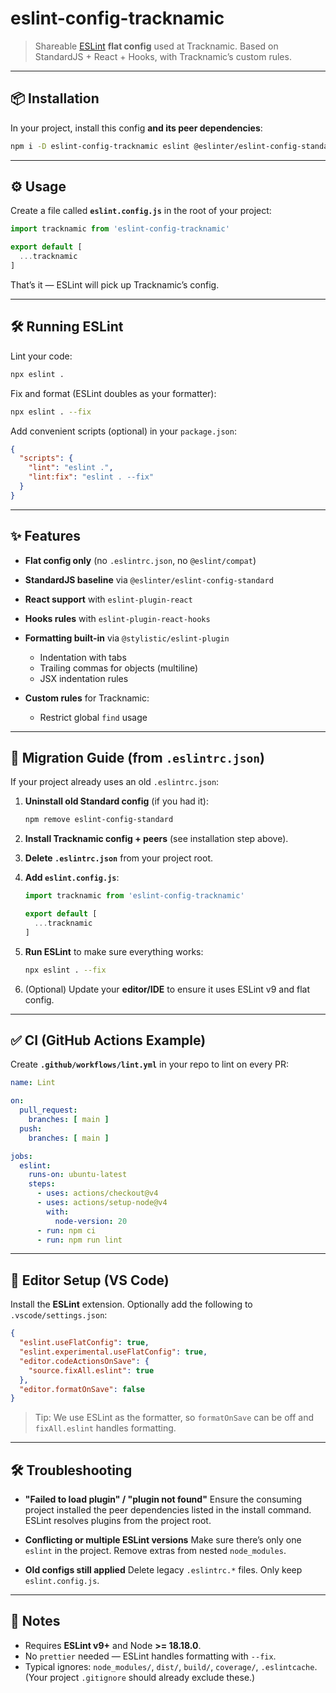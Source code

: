 # eslint-config-tracknamic

> Shareable [ESLint](https://eslint.org/) **flat config** used at Tracknamic.
> Based on StandardJS + React + Hooks, with Tracknamic’s custom rules.

---

## 📦 Installation

In your project, install this config **and its peer dependencies**:

```sh
npm i -D eslint-config-tracknamic eslint @eslinter/eslint-config-standard @stylistic/eslint-plugin eslint-plugin-react eslint-plugin-react-hooks
```

---

## ⚙️ Usage

Create a file called **`eslint.config.js`** in the root of your project:

```js
import tracknamic from 'eslint-config-tracknamic'

export default [
  ...tracknamic
]
```

That’s it — ESLint will pick up Tracknamic’s config.

---

## 🛠️ Running ESLint

Lint your code:

```sh
npx eslint .
```

Fix and format (ESLint doubles as your formatter):

```sh
npx eslint . --fix
```

Add convenient scripts (optional) in your `package.json`:

```json
{
  "scripts": {
    "lint": "eslint .",
    "lint:fix": "eslint . --fix"
  }
}
```

---

## ✨ Features

* **Flat config only** (no `.eslintrc.json`, no `@eslint/compat`)
* **StandardJS baseline** via `@eslinter/eslint-config-standard`
* **React support** with `eslint-plugin-react`
* **Hooks rules** with `eslint-plugin-react-hooks`
* **Formatting built-in** via `@stylistic/eslint-plugin`

  * Indentation with tabs
  * Trailing commas for objects (multiline)
  * JSX indentation rules
* **Custom rules** for Tracknamic:

  * Restrict global `find` usage

---

## 📝 Migration Guide (from `.eslintrc.json`)

If your project already uses an old `.eslintrc.json`:

1. **Uninstall old Standard config** (if you had it):

   ```sh
   npm remove eslint-config-standard
   ```
2. **Install Tracknamic config + peers** (see installation step above).
3. **Delete `.eslintrc.json`** from your project root.
4. **Add `eslint.config.js`**:

   ```js
   import tracknamic from 'eslint-config-tracknamic'

   export default [
     ...tracknamic
   ]
   ```
5. **Run ESLint** to make sure everything works:

   ```sh
   npx eslint . --fix
   ```
6. (Optional) Update your **editor/IDE** to ensure it uses ESLint v9 and flat config.

---

## ✅ CI (GitHub Actions Example)

Create **`.github/workflows/lint.yml`** in your repo to lint on every PR:

```yaml
name: Lint

on:
  pull_request:
    branches: [ main ]
  push:
    branches: [ main ]

jobs:
  eslint:
    runs-on: ubuntu-latest
    steps:
      - uses: actions/checkout@v4
      - uses: actions/setup-node@v4
        with:
          node-version: 20
      - run: npm ci
      - run: npm run lint
```

---

## 🧩 Editor Setup (VS Code)

Install the **ESLint** extension. Optionally add the following to `.vscode/settings.json`:

```json
{
  "eslint.useFlatConfig": true,
  "eslint.experimental.useFlatConfig": true,
  "editor.codeActionsOnSave": {
    "source.fixAll.eslint": true
  },
  "editor.formatOnSave": false
}
```

> Tip: We use ESLint as the formatter, so `formatOnSave` can be off and `fixAll.eslint` handles formatting.

---

## 🛠 Troubleshooting

* **"Failed to load plugin" / "plugin not found"**
  Ensure the consuming project installed the peer dependencies listed in the install command. ESLint resolves plugins from the project root.

* **Conflicting or multiple ESLint versions**
  Make sure there’s only one `eslint` in the project. Remove extras from nested `node_modules`.

* **Old configs still applied**
  Delete legacy `.eslintrc.*` files. Only keep `eslint.config.js`.

---

## 🔑 Notes

* Requires **ESLint v9+** and Node **>= 18.18.0**.
* No `prettier` needed — ESLint handles formatting with `--fix`.
* Typical ignores: `node_modules/`, `dist/`, `build/`, `coverage/`, `.eslintcache`. (Your project `.gitignore` should already exclude these.)
